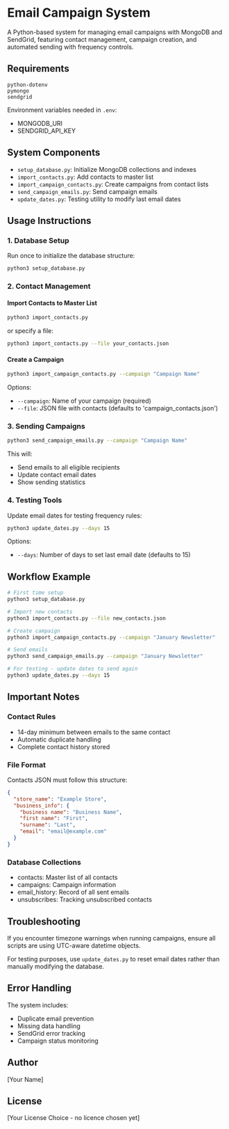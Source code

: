 # Email Campaign System

A Python-based system for managing email campaigns with MongoDB and SendGrid, featuring contact management, campaign creation, and automated sending with frequency controls.

## Requirements

```
python-dotenv
pymongo
sendgrid
```

Environment variables needed in `.env`:
- MONGODB_URI
- SENDGRID_API_KEY

## System Components

- `setup_database.py`: Initialize MongoDB collections and indexes
- `import_contacts.py`: Add contacts to master list
- `import_campaign_contacts.py`: Create campaigns from contact lists
- `send_campaign_emails.py`: Send campaign emails
- `update_dates.py`: Testing utility to modify last email dates

## Usage Instructions

### 1. Database Setup

Run once to initialize the database structure:
```bash
python3 setup_database.py
```

### 2. Contact Management

#### Import Contacts to Master List
```bash
python3 import_contacts.py
```
or specify a file:
```bash
python3 import_contacts.py --file your_contacts.json
```

#### Create a Campaign
```bash
python3 import_campaign_contacts.py --campaign "Campaign Name"
```
Options:
- `--campaign`: Name of your campaign (required)
- `--file`: JSON file with contacts (defaults to 'campaign_contacts.json')

### 3. Sending Campaigns
```bash
python3 send_campaign_emails.py --campaign "Campaign Name"
```
This will:
- Send emails to all eligible recipients
- Update contact email dates
- Show sending statistics

### 4. Testing Tools

Update email dates for testing frequency rules:
```bash
python3 update_dates.py --days 15
```
Options:
- `--days`: Number of days to set last email date (defaults to 15)

## Workflow Example

```bash
# First time setup
python3 setup_database.py

# Import new contacts
python3 import_contacts.py --file new_contacts.json

# Create campaign
python3 import_campaign_contacts.py --campaign "January Newsletter"

# Send emails
python3 send_campaign_emails.py --campaign "January Newsletter"

# For testing - update dates to send again
python3 update_dates.py --days 15
```

## Important Notes

### Contact Rules
- 14-day minimum between emails to the same contact
- Automatic duplicate handling
- Complete contact history stored

### File Format
Contacts JSON must follow this structure:
```json
{
  "store_name": "Example Store",
  "business_info": {
    "business name": "Business Name",
    "first name": "First",
    "surname": "Last",
    "email": "email@example.com"
  }
}
```

### Database Collections
- contacts: Master list of all contacts
- campaigns: Campaign information
- email_history: Record of all sent emails
- unsubscribes: Tracking unsubscribed contacts

## Troubleshooting

If you encounter timezone warnings when running campaigns, ensure all scripts are using UTC-aware datetime objects.

For testing purposes, use `update_dates.py` to reset email dates rather than manually modifying the database.

## Error Handling

The system includes:
- Duplicate email prevention
- Missing data handling
- SendGrid error tracking
- Campaign status monitoring

## Author

[Your Name]

## License

[Your License Choice - no licence chosen yet]
